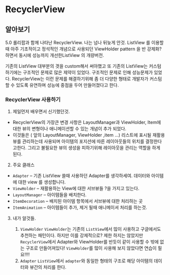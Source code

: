 # RecyclerView
## 알아보기

5.0 롤리팝과 함께 나타난 RecyclerView. 나는 넘나 뒤늦게 안것.
ListView 를 이용할 때 아주 기초적이고 정석적인 개념으로 사용되던 ViewHolder pattern 을 반 강제화? 
하면서 동시에 성능까지 개선한ListView 의 개량버전.

기존의 ListView 대부분의 겻을 custom해서 써야했고 또 기존의 ListView는 커스텀하기에는 구조적인 문제로 많은 제약이 있었다.
구조적인 문제로 인해 성능문제가 있었다. RecyclerView는 이런 문제를 해결하기위해 좀 
더 다양한 형태로 개발자가 커스텀할 수 있도록 유연하며 성능에 중점을 두어 만들어졌다고 한다.



### **RecyclerView 사용하기**

1. 제일먼저 배우면서 신기했던것.
 - RecyclerView의 가장큰 변경 사항은 LayoutManager과 ViewHolder, Item에 대한 뷰의 변형이나 애니메이션할 수 있는 개념이 추가 되었다. 
 - 이것들은 ( 앞의 LayoutManager, ViewHolder ,item ...) 리스트에 표시될 재활용 뷰를 관리하는데 사용되며 아이템의 포지션에 따른 레이아웃들의 위치를 결정한다고한다. 그리고 불필요한 뷰의 생성을 피하기위해 레이아웃을 관리는 역할을 하게 된다.


2. 주요 클래스

  
  - `Adapter` – 기존 ListView 쓸때 사용하던 Adapter를 생각하세여.
              데이터와 아이템에 대한 view 를 생성합니다.
  - `ViewHolder` – 재활용하는 View에 대한 서브뷰들 ?을 가지고 있는다.
  - `LayoutManager` – 아이템들을 배치한다.
  - `ItemDecoration` – 배치된 아이템 항목에서 서브뷰에 대한 처리하는 곳
  - `ItemAnimation` – 아이템들이 추가, 제거 될때 애니메이셔 처리를 하는것.


3. 내가 알것들.

    1. `ViewHolder` 
        `ViewHolder`는 기존의 `ListView`에서 많이 사용하고 구글에서도 추천하는 패턴이다.
        하지만 이를 강제적으로? 제한 하지는 않았지만 `RecyclerView`에서 Adapter와 ViewHolder를 반듯이
        같이 사용할 수 밖에 없는 구조로 만들어져있다!
        `ViewHolder`를 많이 사용해 보지 않았다면 연습이 필요!!!!
    2. `Adapter`
        `ListView`에서 `adapter`와 동일한 형태의 구조로 해당 아이템의 데이터와 뷰간의 처리를 한다.
        






